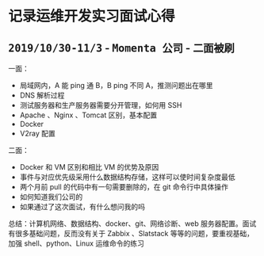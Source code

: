 # 记录运维开发实习面试心得

## <kbd>2019/10/30-11/3</kbd> -  <kbd>Momenta 公司</kbd> - <kbd>二面被刷</kbd>

一面：
* 局域网内，A 能 ping 通 B，B ping 不同 A，推测问题出在哪里
* DNS 解析过程
* 测试服务器和生产服务器需要分开管理，如何用 SSH 
* Apache 、Nginx 、Tomcat 区别，基本配置
* Docker
* V2ray 配置

二面：
* Docker 和 VM 区别和相比 VM 的优势及原因
* 事件与对应优先级采用什么数据结构存储，这样可以使时间复杂度最低
* 两个月前 pull 的代码中有一句需要删除的，在 git 命令行中具体操作
* 如何知道我们公司的
* 如果通过了这次面试，有什么想问我的吗

总结：计算机网络、数据结构、docker、git、网络诊断、web 服务器配置。面试有很多基础问题，反而没有关于 Zabbix 、Slatstack 等等的问题，要重视基础，加强 shell、python、Linux 运维命令的练习
